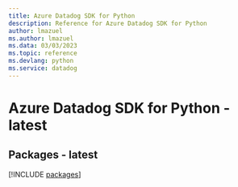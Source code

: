 ```yaml
---
title: Azure Datadog SDK for Python
description: Reference for Azure Datadog SDK for Python
author: lmazuel
ms.author: lmazuel
ms.data: 03/03/2023
ms.topic: reference
ms.devlang: python
ms.service: datadog
---
```

# Azure Datadog SDK for Python - latest
## Packages - latest
[!INCLUDE [packages](datadog-index.md)]